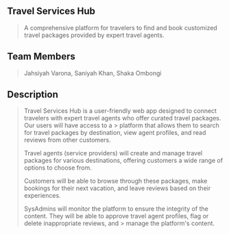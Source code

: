 ## Travel Services Hub

> A comprehensive platform for travelers to find and book customized travel packages provided by expert travel agents.

## Team Members
> Jahsiyah Varona, Saniyah Khan, Shaka Ombongi


## Description
> Travel Services Hub is a user-friendly web app designed to connect travelers with expert travel agents who offer curated travel packages. Our users will have access to a >
> platform that allows them to search for travel packages by destination, view agent profiles, and read reviews from other customers.
>
> Travel agents (service providers) will create and manage travel packages for various destinations, offering customers a wide range of options to choose from.
>
> Customers will be able to browse through these packages, make bookings for their next vacation, and leave reviews based on their experiences.
>
> SysAdmins will monitor the platform to ensure the integrity of the content. They will be able to approve travel agent profiles, flag or delete inappropriate reviews, and >
> manage the platform's content.
